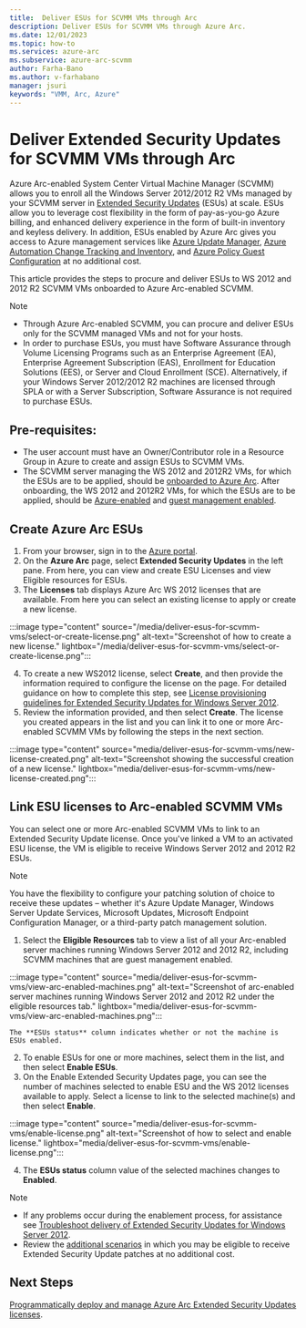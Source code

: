 ```yaml
---
title:  Deliver ESUs for SCVMM VMs through Arc
description: Deliver ESUs for SCVMM VMs through Azure Arc. 
ms.date: 12/01/2023
ms.topic: how-to
ms.services: azure-arc
ms.subservice: azure-arc-scvmm
author: Farha-Bano
ms.author: v-farhabano
manager: jsuri
keywords: "VMM, Arc, Azure"
---
```


# Deliver Extended Security Updates for SCVMM VMs through Arc

Azure Arc-enabled System Center Virtual Machine Manager (SCVMM) allows you to enroll all the Windows Server 2012/2012 R2 VMs managed by your SCVMM server in [Extended Security Updates](https://learn.microsoft.com/windows-server/get-started/extended-security-updates-overview) (ESUs) at scale. ESUs allow you to leverage cost flexibility in the form of pay-as-you-go Azure billing, and enhanced delivery experience in the form of built-in inventory and keyless delivery. In addition, ESUs enabled by Azure Arc gives you access to Azure management services like [Azure Update Manager](https://learn.microsoft.com/azure/update-manager/overview?tabs=azure-vms), [Azure Automation Change Tracking and Inventory](https://learn.microsoft.com/azure/automation/change-tracking/overview?tabs=python-2), and [Azure Policy Guest Configuration](https://learn.microsoft.com/azure/cloud-adoption-framework/manage/azure-server-management/guest-configuration-policy) at no additional cost. 

This article provides the steps to procure and deliver ESUs to WS 2012 and 2012 R2 SCVMM VMs onboarded to Azure Arc-enabled SCVMM. 

>[!Note]
> - Through Azure Arc-enabled SCVMM, you can procure and deliver ESUs only for the SCVMM managed VMs and not for your hosts. 
> - In order to purchase ESUs, you must have Software Assurance through Volume Licensing Programs such as an Enterprise Agreement (EA), Enterprise Agreement Subscription (EAS), Enrollment for Education Solutions (EES), or Server and Cloud Enrollment (SCE). Alternatively, if your Windows Server 2012/2012 R2 machines are licensed through SPLA or with a Server Subscription, Software Assurance is not required to purchase ESUs.

## Pre-requisites:
- The user account must have an Owner/Contributor role in a Resource Group in Azure to create and assign ESUs to SCVMM VMs. 
- The SCVMM server managing the WS 2012 and 2012R2 VMs, for which the ESUs are to be applied, should be [onboarded to Azure Arc](./quickstart-connect-system-center-virtual-machine-manager-to-arc.md). After onboarding, the WS 2012 and 2012R2 VMs, for which the ESUs are to be applied, should be [Azure-enabled](enable-scvmm-inventory-resources.md) and [guest management enabled](./enable-guest-management-at-scale.md). 

## Create Azure Arc ESUs 

1.	From your browser, sign in to the [Azure portal](https://portal.azure.com/).
2.	On the **Azure Arc** page, select **Extended Security Updates** in the left pane. From here, you can view and create ESU Licenses and view Eligible resources for ESUs.
3.	The **Licenses** tab displays Azure Arc WS 2012 licenses that are available. From here you can select an existing license to apply or create a new license.

:::image type="content" source="/media/deliver-esus-for-scvmm-vms/select-or-create-license.png" alt-text="Screenshot of how to create a new license." lightbox="/media/deliver-esus-for-scvmm-vms/select-or-create-license.png":::

4.	To create a new WS2012 license, select **Create**, and then provide the information required to configure the license on the page. For detailed guidance on how to complete this step, see [License provisioning guidelines for Extended Security Updates for Windows Server 2012](../servers/license-extended-security-updates.md).
5.	Review the information provided, and then select **Create**. The license you created appears in the list and you can link it to one or more Arc-enabled SCVMM VMs by following the steps in the next section.

:::image type="content" source="media/deliver-esus-for-scvmm-vms/new-license-created.png" alt-text="Screenshot showing the successful creation of a new license." lightbox="media/deliver-esus-for-scvmm-vms/new-license-created.png":::

## Link ESU licenses to Arc-enabled SCVMM VMs
You can select one or more Arc-enabled SCVMM VMs to link to an Extended Security Update license. Once you've linked a VM to an activated ESU license, the VM is eligible to receive Windows Server 2012 and 2012 R2 ESUs.

>[!Note]
> You have the flexibility to configure your patching solution of choice to receive these updates – whether it's Azure Update Manager, Windows Server Update Services, Microsoft Updates, Microsoft Endpoint Configuration Manager, or a third-party patch management solution.

1.	Select the **Eligible Resources** tab to view a list of all your Arc-enabled server machines running Windows Server 2012 and 2012 R2, including SCVMM machines that are guest management enabled.
 
:::image type="content" source="media/deliver-esus-for-scvmm-vms/view-arc-enabled-machines.png" alt-text="Screenshot of arc-enabled server machines running Windows Server 2012 and 2012 R2 under the eligible resources tab." lightbox="media/deliver-esus-for-scvmm-vms/view-arc-enabled-machines.png":::

    The **ESUs status** column indicates whether or not the machine is ESUs enabled.
2.	To enable ESUs for one or more machines, select them in the list, and then select **Enable ESUs**.
3.	On the Enable Extended Security Updates page, you can see the number of machines selected to enable ESU and the WS 2012 licenses available to apply. Select a license to link to the selected machine(s) and then select **Enable**.

:::image type="content" source="media/deliver-esus-for-scvmm-vms/enable-license.png" alt-text="Screenshot of how to select and enable license." lightbox="media/deliver-esus-for-scvmm-vms/enable-license.png":::

4.	The **ESUs status** column value of the selected machines changes to **Enabled**.

>[!Note]
> - If any problems occur during the enablement process, for assistance see [Troubleshoot delivery of Extended Security Updates for Windows Server 2012](../servers/troubleshoot-extended-security-updates.md).<br>
> - Review the [additional scenarios](../servers/deliver-extended-security-updates.md#additional-scenarios) in which you may be eligible to receive Extended Security Update patches at no additional cost.

## Next Steps

[Programmatically deploy and manage Azure Arc Extended Security Updates licenses](../servers/api-extended-security-updates.md).

